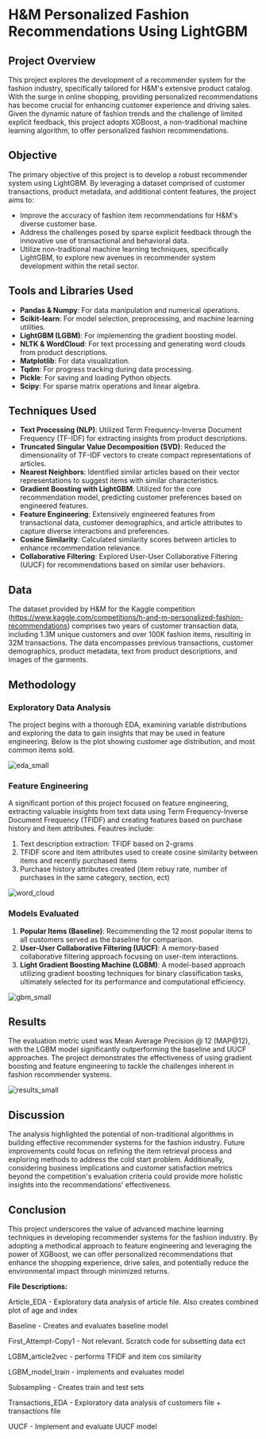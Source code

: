 
# H&M Personalized Fashion Recommendations Using LightGBM

## Project Overview
This project explores the development of a recommender system for the fashion industry, specifically tailored for H&M's extensive product catalog. With the surge in online shopping, providing personalized recommendations has become crucial for enhancing customer experience and driving sales. Given the dynamic nature of fashion trends and the challenge of limited explicit feedback, this project adopts XGBoost, a non-traditional machine learning algorithm, to offer personalized fashion recommendations.

## Objective
The primary objective of this project is to develop a robust recommender system using LightGBM. By leveraging a dataset comprised of customer transactions, product metadata, and additional content features, the project aims to:
- Improve the accuracy of fashion item recommendations for H&M's diverse customer base.
- Address the challenges posed by sparse explicit feedback through the innovative use of transactional and behavioral data.
- Utilize non-traditional machine learning techniques, specifically LightGBM, to explore new avenues in recommender system development within the retail sector.

## Tools and Libraries Used
- **Pandas & Numpy**: For data manipulation and numerical operations.
- **Scikit-learn**: For model selection, preprocessing, and machine learning utilities.
- **LightGBM (LGBM)**: For implementing the gradient boosting model.
- **NLTK & WordCloud**: For text processing and generating word clouds from product descriptions.
- **Matplotlib**: For data visualization.
- **Tqdm**: For progress tracking during data processing.
- **Pickle**: For saving and loading Python objects.
- **Scipy**: For sparse matrix operations and linear algebra.

## Techniques Used
- **Text Processing (NLP)**: Utilized Term Frequency-Inverse Document Frequency (TF-IDF) for extracting insights from product descriptions.
- **Truncated Singular Value Decomposition (SVD)**: Reduced the dimensionality of TF-IDF vectors to create compact representations of articles.
- **Nearest Neighbors**: Identified similar articles based on their vector representations to suggest items with similar characteristics.
- **Gradient Boosting with LightGBM**: Utilized for the core recommendation model, predicting customer preferences based on engineered features.
- **Feature Engineering**: Extensively engineered features from transactional data, customer demographics, and article attributes to capture diverse interactions and preferences.
- **Cosine Similarity**: Calculated similarity scores between articles to enhance recommendation relevance.
- **Collaborative Filtering**: Explored User-User Collaborative Filtering (UUCF) for recommendations based on similar user behaviors.


## Data
The dataset provided by H&M for the Kaggle competition (https://www.kaggle.com/competitions/h-and-m-personalized-fashion-recommendations) comprises two years of customer transaction data, including 1.3M unique customers and over 100K fashion items, resulting in 32M transactions. The data encompasses previous transactions, customer demographics, product metadata, text from product descriptions, and images of the garments.

## Methodology
### Exploratory Data Analysis
The project begins with a thorough EDA, examining variable distributions and exploring the data to gain insights that may be used in feature engineering. Below is the plot showing customer age distribution, and most common items sold.

![eda_small](https://github.com/bhuebner3/H-M-Kaggle/assets/73898316/954d9641-a92e-4f68-8417-00c5c930512d)



### Feature Engineering
A significant portion of this project focused on feature engineering, extracting valuable insights from text data using Term Frequency-Inverse Document Frequency (TFIDF) and creating features based on purchase history and item attributes. 
Feautres include:
1. Text description extraction: TFIDF based on 2-grams
2. TFIDF score and item attributes used to create cosine
similarity between items and recently purchased items
3. Purchase history attributes created (item rebuy rate, number
of purchases in the same category, section, ect)

![word_cloud](https://github.com/bhuebner3/H-M-Kaggle/assets/73898316/ff1906ab-e29a-493b-a4f2-555914d871c7)


### Models Evaluated
1. **Popular Items (Baseline)**: Recommending the 12 most popular items to all customers served as the baseline for comparison.
2. **User-User Collaborative Filtering (UUCF)**: A memory-based collaborative filtering approach focusing on user-item interactions.
3. **Light Gradient Boosting Machine (LGBM)**: A model-based approach utilizing gradient boosting techniques for binary classification tasks, ultimately selected for its performance and computational efficiency.

![gbm_small](https://github.com/bhuebner3/H-M-Kaggle/assets/73898316/9d8142c4-b097-41e4-8fd7-ed124689fc1d)





## Results
The evaluation metric used was Mean Average Precision @ 12 (MAP@12), with the LGBM model significantly outperforming the baseline and UUCF approaches. The project demonstrates the effectiveness of using gradient boosting and feature engineering to tackle the challenges inherent in fashion recommender systems.

![results_small](https://github.com/bhuebner3/H-M-Kaggle/assets/73898316/13f98ced-74e4-4c3f-8c6e-4706bc5e28e3)




## Discussion
The analysis highlighted the potential of non-traditional algorithms in building effective recommender systems for the fashion industry. Future improvements could focus on refining the item retrieval process and exploring methods to address the cold start problem. Additionally, considering business implications and customer satisfaction metrics beyond the competition's evaluation criteria could provide more holistic insights into the recommendations' effectiveness.

## Conclusion
This project underscores the value of advanced machine learning techniques in developing recommender systems for the fashion industry. By adopting a methodical approach to feature engineering and leveraging the power of XGBoost, we can offer personalized recommendations that enhance the shopping experience, drive sales, and potentially reduce the environmental impact through minimized returns.


**File Descriptions:**

Article_EDA - Exploratory data analysis of article file. Also creates combined plot of age and index

Baseline - Creates and evaluates baseline model

First_Attempt-Copy1 - Not relevant. Scratch code for subsetting data ect

LGBM_article2vec - performs TFIDF and item cos similarity

LGBM_model_train - implements and evaluates model

Subsampling - Creates train and test sets

Transactions_EDA - Exploratory data analysis of customers file + transactions file

UUCF - Implement and evaluate UUCF model
